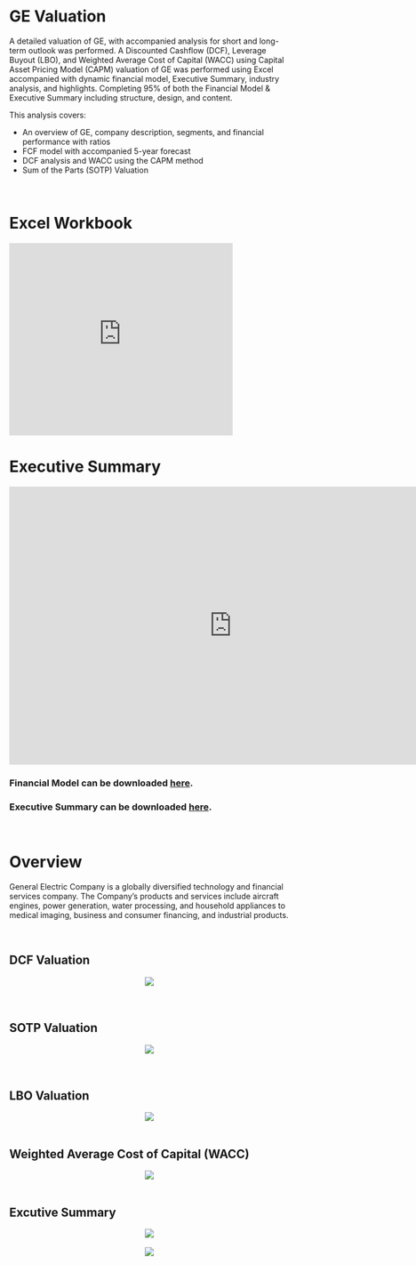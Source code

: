 # GE Valuation

A detailed valuation of GE, with accompanied analysis for short and long-term outlook was performed. A Discounted Cashflow (DCF), Leverage Buyout (LBO), and Weighted Average Cost of Capital (WACC) using Capital Asset Pricing Model (CAPM) valuation of GE was performed using Excel accompanied with dynamic financial model, Executive Summary, industry analysis, and highlights. Completing 95% of both the Financial Model & Executive Summary including structure, design, and content. 

This analysis covers:
* An overview of GE, company description, segments, and financial performance with ratios
* FCF model with accompanied 5-year forecast
* DCF analysis and WACC using the CAPM method
* Sum of the Parts (SOTP) Valuation

<br>

# Excel Workbook

<iframe src="https://onedrive.live.com/embed?cid=A28B17A16AE813DC&resid=A28B17A16AE813DC%21764&authkey=AGsV443OoL38UmY&em=2" width="402" height="346" frameborder="0" scrolling="no"></iframe>

<br>

# Executive Summary

<div align="center">
<iframe src="https://onedrive.live.com/embed?cid=A28B17A16AE813DC&resid=A28B17A16AE813DC%21138&authkey=AMQWgdaFVSi1jmw&em=2" width="800" height="500" frameborder="0" scrolling="no"></iframe>
</div>

### Financial Model can be downloaded [here](https://github.com/kyle-w-brown/GE-Valuation/blob/master/GE_Valuation_Group-5.xlsx?raw=true).
### Executive Summary can be downloaded [here](https://github.com/kyle-w-brown/GE-Valuation/raw/master/GE_Memo_Group-5.pdf).

<br>

# Overview

General Electric Company is a globally diversified technology and financial services company. The Company’s products and services include aircraft engines, power generation, water processing, and household appliances to medical imaging, business and consumer financing, and industrial products.

<br>

## DCF Valuation

<div align="center">
  <img src="https://raw.githubusercontent.com/kyle-w-brown/GE-Valuation/master/Images/dcf.png"><br><br>
</div>

<br>

## SOTP Valuation

<div align="center">
  <img src="https://raw.githubusercontent.com/kyle-w-brown/GE-Valuation/master/Images/sotp.png"><br><br>
</div>

<br>

## LBO Valuation

<div align="center">
  <img src="https://raw.githubusercontent.com/kyle-w-brown/GE-Valuation/master/Images/lbo.png"><br><br>
</div>

## Weighted Average Cost of Capital (WACC)

<div align="center">
  <img src="https://raw.githubusercontent.com/kyle-w-brown/GE-Valuation/master/Images/wacc.png"><br><br>
</div>

## Excutive Summary

<div align="center">
  <img src="https://raw.githubusercontent.com/kyle-w-brown/GE-Valuation/master/Images/Memo-1.PNG"><br><br>
</div>


<div align="center">
  <img src="https://raw.githubusercontent.com/kyle-w-brown/GE-Valuation/master/Images/memo-2.PNG"><br><br>
</div>

